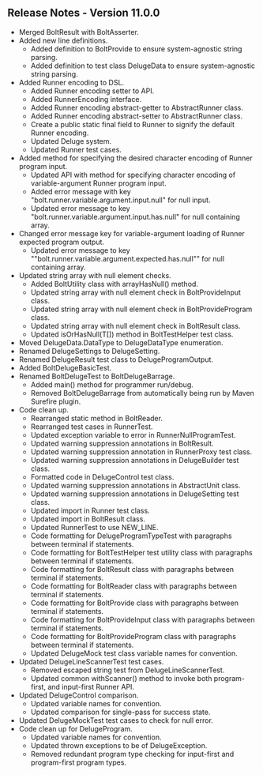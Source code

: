 ## Release Notes - Version 11.0.0

* Merged BoltResult with BoltAsserter.
* Added new line definitions.
    *  Added definition to BoltProvide to ensure system-agnostic string parsing.
    *  Added definition to test class DelugeData to ensure system-agnostic string parsing.
* Added Runner encoding to DSL.
    * Added Runner encoding setter to API.
    * Added RunnerEncoding interface.
    * Added Runner encoding abstract-getter to AbstractRunner class.
    * Added Runner encoding abstract-setter to AbstractRunner class.
    * Create a public static final field to Runner to signify the default Runner encoding.
    * Updated Deluge system.
    * Updated Runner test cases.
* Added method for specifying the desired character encoding of Runner program input.
    * Updated API with method for specifying character encoding of variable-argument Runner program input.
    * Added error message with key "bolt.runner.variable.argument.input.null" for null input.
    * Updated error message to key "bolt.runner.variable.argument.input.has.null" for null containing array.
* Changed error message key for variable-argument loading of Runner expected program output.
    * Updated error message to key ""bolt.runner.variable.argument.expected.has.null"" for null containing array.
* Updated string array with null element checks.
    * Added BoltUtility class with arrayHasNull() method.
    * Updated string array with null element check in BoltProvideInput class.
    * Updated string array with null element check in BoltProvideProgram class.
    * Updated string array with null element check in BoltResult class.
    * Updated isOrHasNull(T[]) method in BoltTestHelper test class.
* Moved DelugeData.DataType to DelugeDataType enumeration.
* Renamed DelugeSettings to DelugeSetting.
* Renamed DelugeResult test class to DelugeProgramOutput.
* Added BoltDelugeBasicTest.
* Renamed BoltDelugeTest to BoltDelugeBarrage.
    * Added main() method for programmer run/debug.
    * Removed BoltDelugeBarrage from automatically being run by Maven Surefire plugin.
* Code clean up.
    * Rearranged static method in BoltReader.
    * Rearranged test cases in RunnerTest.
    * Updated exception variable to error in RunnerNullProgramTest.
    * Updated warning suppression annotations in BoltResult.
    * Updated warning suppression annotation in RunnerProxy test class.
    * Updated warning suppression annotations in DelugeBuilder test class.
    * Formatted code in DelugeControl test class.
    * Updated warning suppression annotations in AbstractUnit class.
    * Updated warning suppression annotations in DelugeSetting test class.
    * Updated import in Runner test class.
    * Updated import in BoltResult class.
    * Updated RunnerTest to use NEW_LINE.
    * Code formatting for DelugeProgramTypeTest with paragraphs between terminal if statements.
    * Code formatting for BoltTestHelper test utility class with paragraphs between terminal if statements.
    * Code formatting for BoltResult class with paragraphs between terminal if statements.
    * Code formatting for BoltReader class with paragraphs between terminal if statements.
    * Code formatting for BoltProvide class with paragraphs between terminal if statements.
    * Code formatting for BoltProvideInput class with paragraphs between terminal if statements.
    * Code formatting for BoltProvideProgram class with paragraphs between terminal if statements.
    * Updated DelugeMock test class variable names for convention. 
* Updated DelugeLineScannerTest test cases.
    * Removed escaped string test from DelugeLineScannerTest.
    * Updated common withScanner() method to invoke both program-first, and input-first Runner API.
* Updated DelugeControl comparison.
    * Updated variable names for convention.
    * Updated comparison for single-pass for success state.
* Updated DelugeMockTest test cases to check for null error.
* Code clean up for DelugeProgram.
    * Updated variable names for convention.
    * Updated thrown exceptions to be of DelugeException.
    * Removed redundant program type checking for input-first and program-first program types.
